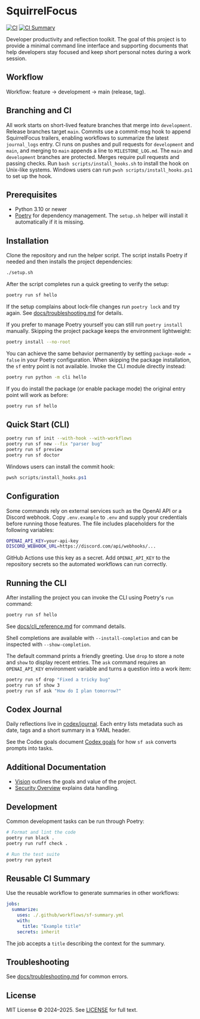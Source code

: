 # SquirrelFocus

[![CI][ci-badge]][ci-url]
[![CI Summary][ci-summary-badge]][ci-summary-url]

Developer productivity and reflection toolkit. The goal of this project is to
provide a minimal command line interface and supporting documents that help
developers stay focused and keep short personal notes during a work session.

## Workflow

Workflow: feature → development → main (release, tag).

## Branching and CI

All work starts on short-lived feature branches that merge into `development`.
Release branches target `main`. Commits use a commit-msg hook to append
SquirrelFocus trailers, enabling workflows to summarize the latest
`journal_logs` entry. CI runs on pushes and pull requests for `development`
and `main`, and merging to `main` appends a line to `MILESTONE_LOG.md`.
The `main` and `development` branches are protected. Merges require pull
requests and passing checks.
Run `bash scripts/install_hooks.sh` to install the hook on Unix-like
systems. Windows users can run `pwsh scripts/install_hooks.ps1` to set up
the hook.

## Prerequisites

- Python 3.10 or newer
- [Poetry](https://python-poetry.org/) for dependency management. The
  `setup.sh` helper will install it automatically if it is missing.

## Installation

Clone the repository and run the helper script. The script installs Poetry if
needed and then installs the project dependencies:

```bash
./setup.sh
```

After the script completes run a quick greeting to verify the setup:

```bash
poetry run sf hello
```

If the setup complains about lock-file changes run `poetry lock` and try
again. See [docs/troubleshooting.md](docs/troubleshooting.md) for details.

If you prefer to manage Poetry yourself you can still run `poetry install`
manually. Skipping the project package keeps the environment lightweight:

```bash
poetry install --no-root
```

You can achieve the same behavior permanently by setting
`package-mode = false` in your Poetry configuration. When skipping the
package installation, the `sf` entry point is not available. Invoke the
CLI module directly instead:

```bash
poetry run python -m cli hello
```

If you do install the package (or enable package mode) the original
entry point will work as before:

```bash
poetry run sf hello
```

## Quick Start (CLI)

```bash
poetry run sf init --with-hook --with-workflows
poetry run sf new --fix "parser bug"
poetry run sf preview
poetry run sf doctor
```

Windows users can install the commit hook:

```powershell
pwsh scripts/install_hooks.ps1
```

## Configuration

Some commands rely on external services such as the OpenAI API or a Discord
webhook. Copy `.env.example` to `.env` and supply your credentials before
running those features. The file includes placeholders for the following
variables:

```bash
OPENAI_API_KEY=your-api-key
DISCORD_WEBHOOK_URL=https://discord.com/api/webhooks/...
```

GitHub Actions use this key as a secret. Add `OPENAI_API_KEY` to the
repository secrets so the automated workflows can run correctly.

## Running the CLI

After installing the project you can invoke the CLI using Poetry's `run`
command:

```bash
poetry run sf hello
```
See [docs/cli_reference.md](docs/cli_reference.md) for command details.

Shell completions are available with `--install-completion` and can be
inspected with `--show-completion`.

The default command prints a friendly greeting. Use `drop` to store a note and
`show` to display recent entries. The `ask` command requires an
`OPENAI_API_KEY` environment variable and turns a question into a work item:

```bash
poetry run sf drop "Fixed a tricky bug"
poetry run sf show 3
poetry run sf ask "How do I plan tomorrow?"
```

## Codex Journal

Daily reflections live in [codex/journal](codex/journal). Each entry lists
metadata such as date, tags and a short summary in a YAML header.

See the Codex goals document
[Codex goals](codex/goals/expected_codex_behavior.md)
for how `sf ask` converts prompts into tasks.

## Additional Documentation

- [Vision](docs/vision.md) outlines the goals and value of the project.
- [Security Overview](docs/security-overview.md) explains data handling.

## Development

Common development tasks can be run through Poetry:

```bash
# Format and lint the code
poetry run black .
poetry run ruff check .

# Run the test suite
poetry run pytest
```

## Reusable CI Summary

Use the reusable workflow to generate summaries in other workflows:

```yaml
jobs:
  summarize:
    uses: ./.github/workflows/sf-summary.yml
    with:
      title: "Example title"
    secrets: inherit
```

The job accepts a `title` describing the context for the summary.

## Troubleshooting

See [docs/troubleshooting.md](docs/troubleshooting.md) for common errors.

## License

MIT License © 2024–2025. See [LICENSE](LICENSE) for full text.

[ci-badge]: https://img.shields.io/badge/CI-main-blue
[ci-url]: https://github.com/squirrelfocus/squirrelfocus/actions/workflows/ci.yml?query=branch%3Awork
[ci-summary-badge]: https://img.shields.io/badge/CI_summary-main-blue
[ci-summary-url]: https://github.com/squirrelfocus/squirrelfocus/actions/workflows/ci-summary.yml?query=branch%3Awork

